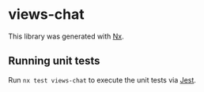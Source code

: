 # views-chat

This library was generated with [Nx](https://nx.dev).

## Running unit tests

Run `nx test views-chat` to execute the unit tests via [Jest](https://jestjs.io).
